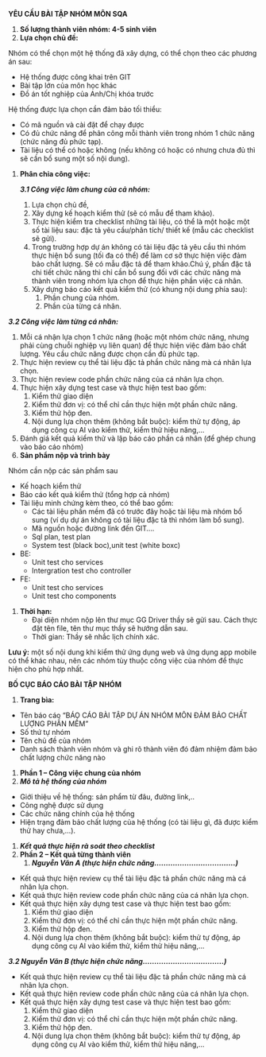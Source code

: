 ﻿**YÊU CẦU BÀI TẬP NHÓM MÔN SQA**

1. **Số lượng thành viên nhóm: 4-5 sinh viên**
1. **Lựa chọn chủ đề:**

Nhóm có thể chọn một hệ thống đã xây dựng, có thể chọn theo các phương án sau:

- Hệ thống được công khai trên GIT
- Bài tập lớn của môn học khác
- Đồ án tốt nghiệp của Anh/Chị khóa trước

Hệ thống được lựa chọn cần đảm bảo tối thiểu:

- Có mã nguồn và cài đặt để chạy được
- Có đủ chức năng để phân công mỗi thành viên trong nhóm 1 chức năng (chức năng đủ phức tạp).
- Tài liệu có thể có hoặc không (nếu không có hoặc có nhưng chưa đủ thì sẽ cần bổ sung một số nội dung).
1. **Phân chia công việc:**

   ***3.1 Công việc làm chung của cả nhóm:***

   1. Lựa chọn chủ đề, 
   1. Xây dựng kế hoạch kiểm thử (sẽ có mẫu để tham khảo).
   1. Thực hiện kiểm tra checklist những tài liệu, có thể là một hoặc một số tài liệu sau: đặc tả yêu cầu/phân tích/ thiết kế (mẫu các checklist sẽ gửi).
   1. Trong trường hợp dự án không có tài liệu đặc tả yêu cầu thì nhóm thực hiện bổ sung (tối đa có thể) để làm cơ sở thực hiện việc đảm bảo chất lượng. Sẽ có mẫu đặc tả để tham khảo.Chú ý, phần đặc tả chi tiết chức năng thì chỉ cần bổ sung đối với các chức năng mà thành viên trong nhóm lựa chọn để thực hiện phần việc cá nhân.
   1. Xây dựng báo cáo kết quả kiểm thử (có khung nội dung phía sau):
      1. Phần chung của nhóm.
      1. Phần của từng cá nhân.

***3.2 Công việc làm từng cá nhân:***

1. Mỗi cá nhận lựa chọn 1 chức năng (hoặc một nhóm chức năng, nhưng phải cùng chuỗi nghiệp vụ liên quan) để thực hiện việc đảm bảo chất lượng. Yêu cầu chức năng được chọn cần đủ phức tạp.
1. Thực hiện review cụ thể tài liệu đặc tả phần chức năng mà cá nhân lựa chọn. 
1. Thực hiện review code phần chức năng của cá nhân lựa chọn.
1. Thực hiện xây dựng test case và thực hiện test bao gồm:
   1. Kiểm thử giao diện
   1. Kiểm thử đơn vị: có thể chỉ cần thực hiện một phần chức năng.
   1. Kiểm thử hộp đen.
   1. Nội dung lựa chọn thêm (không bắt buộc): kiểm thử tự động, áp dụng công cụ AI vào kiểm thử, kiểm thử hiệu năng,…
1. Đánh giá kết quả kiểm thử và lập báo cáo phần cá nhân (để ghép chung vào báo cáo nhóm)
1. **Sản phẩm nộp và trình bày**

Nhóm cần nộp các sản phẩm sau 

- <a name="ole_link1"></a><a name="ole_link2"></a>Kế hoạch kiểm thử
- Báo cáo kết quả kiểm thử (tổng hợp cả nhóm)
- Tài liệu minh chứng kèm theo, có thể bao gồm:
  - Các tài liệu phần mềm đã có trước đây hoặc tài liệu mà nhóm bổ sung (ví dụ dự án không có tài liệu đặc tả thì nhóm làm bổ sung).
  - Mã nguồn hoặc đường link đến GIT…. 
  - Sql plan, test plan
  - System test (black boc),unit test (white boxc)
- BE:
  - Unit test cho services
  - Intergration test cho controller
- FE:
  - Unit test cho services
  - Unit test cho components
1. **Thời hạn:** 
   - Đại diện nhóm nộp lên thư mục GG Driver thầy sẽ gửi sau. Cách thực đặt tên file, tên thư mục thầy sẽ hướng dẫn sau. 
   - Thời gian: Thầy sẽ nhắc lịch chính xác.

**Lưu ý:** một số nội dung khi kiểm thử ứng dụng web và ứng dụng app mobile có thể khác nhau, nên các nhóm tùy thuộc công việc của nhóm để thực hiện cho phù hợp nhất.



**BỐ CỤC BÁO CÁO BÀI TẬP NHÓM**

1. **Trang bìa:** 
- Tên báo cáo “BÁO CÁO BÀI TẬP DỰ ÁN NHÓM MÔN ĐẢM BẢO CHẤT LƯỢNG PHẦN MỀM”
- Số thứ tự nhóm
- Tên chủ đề của nhóm
- Danh sách thành viên nhóm và ghi rõ thành viên đó đảm nhiệm đảm bảo chất lượng chức năng nào
1. **Phần 1 – Công việc chung của nhóm**
1. ***Mô tả hệ thống của nhóm***
- Giới thiệu về hệ thống: sản phẩm từ đâu, đường link,..
- Công nghệ được sử dụng
- Các chức năng chính của hệ thống
- Hiện trạng đảm bảo chất lượng của hệ thống (có tài liệu gì, đã được kiểm thử hay chưa,…).
1. ***Kết quả thực hiện rà soát theo checklist***
1. **Phần 2 – Kết quả từng thành viên**
   1. ***Nguyễn Văn A (thực hiện chức năng……………………………..)***
- Kết quả thực hiện review cụ thể tài liệu đặc tả phần chức năng mà cá nhân lựa chọn. 
- Kết quả thực hiện review code phần chức năng của cá nhân lựa chọn.
- Kết quả thực hiện xây dựng test case và thực hiện test bao gồm:
  1. Kiểm thử giao diện
  1. Kiểm thử đơn vị: có thể chỉ cần thực hiện một phần chức năng.
  1. Kiểm thử hộp đen.
  1. Nội dung lựa chọn thêm (không bắt buộc): kiểm thử tự động, áp dụng công cụ AI vào kiểm thử, kiểm thử hiệu năng,…


***3.2 Nguyễn Văn B (thực hiện chức năng……………………………..)***

- Kết quả thực hiện review cụ thể tài liệu đặc tả phần chức năng mà cá nhân lựa chọn. 
- Kết quả thực hiện review code phần chức năng của cá nhân lựa chọn.
- Kết quả thực hiện xây dựng test case và thực hiện test bao gồm:
  1. Kiểm thử giao diện
  1. Kiểm thử đơn vị: có thể chỉ cần thực hiện một phần chức năng.
  1. Kiểm thử hộp đen.
  1. Nội dung lựa chọn thêm (không bắt buộc): kiểm thử tự động, áp dụng công cụ AI vào kiểm thử, kiểm thử hiệu năng,…

